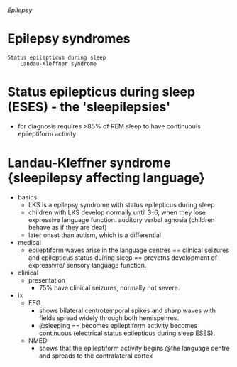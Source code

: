 ###### Epilepsy


# Epilepsy syndromes
    Status epilepticus during sleep 
        Landau-Kleffner syndrome

# Status epilepticus during sleep (ESES) - the 'sleepilepsies'
- for diagnosis requires >85% of REM sleep to have continuouis epileptiform activity

# Landau-Kleffner syndrome {sleepilepsy affecting language}
- basics
    + LKS is a epilepsy syndrome with status epilepticus during sleep
    + children with LKS develop normally until 3-6, when they lose expressive language function. auditory verbal agnosia (children behave as if they are deaf)
    + later onset than autism, which is a differential
- medical
    + epileptiform waves arise in the language centres == clinical seizures and epilepticus status duiring sleep == prevetns development of expressivre/ sensory language function.
- clinical
    + presentation
        * 75%  have clinical seizures, normally not severe. 
- ix
    + EEG
        * shows bilateral centrotemporal spikes and sharp waves with fields spread widely through both hemispehres. 
        * @sleeping == becomes epileptiform activity becomes continuous (electrical status epilepticus during sleep ESES). 
    + NMED
        * shows that the epileptiform activity begins @the language centre and spreads to the contralateral cortex 